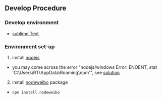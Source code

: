 ## Develop Procedure


### Develop environment
- [sublime Text](http://www.sublimetext.com/)

### Environment set-up
1. install [nodejs](http://nodejs.org/download/)
  - you may come across the error "nodejs/windows Error: ENOENT, stat 'C:\Users\RT\AppData\Roaming\npm'", see [solution](http://stackoverflow.com/questions/25093276/nodejs-windows-error-enoent-stat-c-users-rt-appdata-roaming-npm)

2. install [nodeweibo](https://www.npmjs.org/package/nodeweibo) package
  - `npm install nodeweibo`



